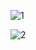 ![1](https://user-images.githubusercontent.com/98867749/153602574-e24b90c6-3411-48f2-b409-93114c1aa413.jpg)


![2](https://user-images.githubusercontent.com/98867749/153602801-7781976e-e5e2-48e4-9d05-62484cdca71b.jpg)
